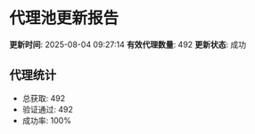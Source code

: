 # 代理池更新报告

**更新时间**: 2025-08-04 09:27:14
**有效代理数量**: 492
**更新状态**:  成功

## 代理统计
- 总获取: 492
- 验证通过: 492
- 成功率: 100%
